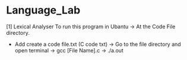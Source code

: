 # Language_Lab


[1] Lexical Analyser
To run this program in Ubantu
-> At the Code File directory.
   - Add create a code file.txt (C code txt)
-> Go to the file directory and open terminal
-> gcc [File Name].c
-> ./a.out
